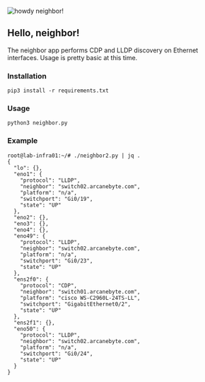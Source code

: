 ![howdy neighbor!](https://y.yarn.co/8c6d3296-edf7-4cce-aaa5-2eec2b860849_screenshot.jpg)

## Hello, neighbor!

The neighbor app performs CDP and LLDP discovery on Ethernet interfaces. Usage is pretty basic at this time.

### Installation

`pip3 install -r requirements.txt`

### Usage

`python3 neighbor.py`

### Example

```
root@lab-infra01:~/# ./neighbor2.py | jq .
{
  "lo": {},
  "eno1": {
    "protocol": "LLDP",
    "neighbor": "switch02.arcanebyte.com",
    "platform": "n/a",
    "switchport": "Gi0/19",
    "state": "UP"
  },
  "eno2": {},
  "eno3": {},
  "eno4": {},
  "eno49": {
    "protocol": "LLDP",
    "neighbor": "switch02.arcanebyte.com",
    "platform": "n/a",
    "switchport": "Gi0/23",
    "state": "UP"
  },
  "ens2f0": {
    "protocol": "CDP",
    "neighbor": "switch01.arcanebyte.com",
    "platform": "cisco WS-C2960L-24TS-LL",
    "switchport": "GigabitEthernet0/2",
    "state": "UP"
  },
  "ens2f1": {},
  "eno50": {
    "protocol": "LLDP",
    "neighbor": "switch02.arcanebyte.com",
    "platform": "n/a",
    "switchport": "Gi0/24",
    "state": "UP"
  }
}
```
